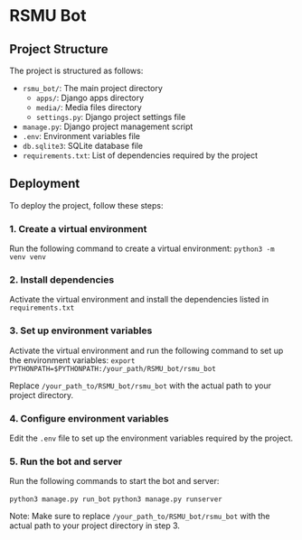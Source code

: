 RSMU Bot
========

Project Structure
----------------

The project is structured as follows:

* `rsmu_bot/`: The main project directory
	+ `apps/`: Django apps directory
	+ `media/`: Media files directory
	+ `settings.py`: Django project settings file
* `manage.py`: Django project management script
* `.env`: Environment variables file
* `db.sqlite3`: SQLite database file
* `requirements.txt`: List of dependencies required by the project

Deployment
----------

To deploy the project, follow these steps:

### 1. Create a virtual environment

Run the following command to create a virtual environment:
```python3 -m venv venv```

### 2. Install dependencies

Activate the virtual environment and install the dependencies listed in `requirements.txt`

### 3. Set up environment variables

Activate the virtual environment and run the following command to set up the environment variables:
```export PYTHONPATH=$PYTHONPATH:/your_path/RSMU_bot/rsmu_bot```

Replace `/your_path_to/RSMU_bot/rsmu_bot` with the actual path to your project directory.

### 4. Configure environment variables

Edit the `.env` file to set up the environment variables required by the project.

### 5. Run the bot and server

Run the following commands to start the bot and server:

```python3 manage.py run_bot``` 
```python3 manage.py runserver```

Note: Make sure to replace `/your_path_to/RSMU_bot/rsmu_bot` with the actual path to your project directory in step 3.
